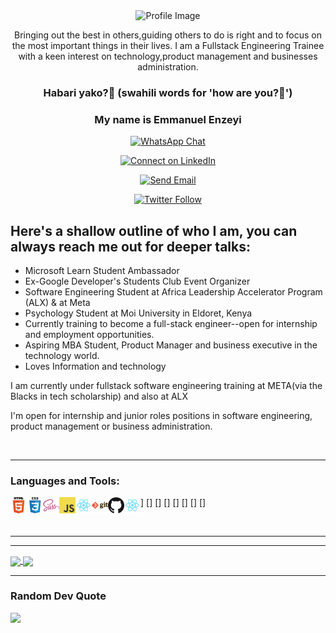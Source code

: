 <div align="center">
  <img height="150" src="https://camo.githubusercontent.com/62da68eb62b1e5f175f7d1f0191dd89a653d7908feb22d37d4a0ab07365d6791/68747470733a2f2f6d656469612e67697068792e636f6d2f6d656469612f4d3967624264396e6244724f5475314d71782f67697068792e676966" alt="Profile Image" />
  <p>Bringing out the best in others,guiding others to do is right and to focus on the most important things in their lives. I am a Fullstack Engineering Trainee with a keen interest on technology,product management and businesses administration.</p>
</div>


 
<div align="center">

### Habari yako?👋 (swahili words for 'how are you?👋') 
### My name is Emmanuel Enzeyi

[![WhatsApp Chat](https://img.shields.io/badge/Chat-on%20WhatsApp-brightgreen?logo=whatsapp&style=for-the-badge)](https://wa.me/254758800070) 

[![Connect on LinkedIn](https://img.shields.io/badge/Connect-on%20LinkedIn-blue?logo=linkedin&style=for-the-badge)](https://www.linkedin.com/in/emmanuel-manu-enzeyi-139175279/)

[![Send Email](https://img.shields.io/badge/Send%20Email-on%20Gmail-red?logo=gmail&style=for-the-badge)](mailto:emmanuelsiemaenzeyi@gmail.com)

[![Twitter Follow](https://img.shields.io/twitter/follow/EmmanuelEnzeyi?color=%231DA1F2&logo=Twitter&style=for-the-badge)](https://twitter.com/intent/follow?original_referer=https%3A%2F%2Fgithub.com%2FEmmanuelEnzeyi&screen_name=EmmanuelEnzeyi)

</div>


## Here's a shallow outline of who I am, you can always reach me out for deeper talks:

- Microsoft Learn Student Ambassador
- Ex-Google Developer's Students Club Event Organizer
- Software Engineering Student at Africa Leadership Accelerator Program (ALX) & at Meta
- Psychology Student at Moi University in Eldoret, Kenya
- Currently training to become a full-stack engineer--open for internship and employment opportunities.
- Aspiring MBA Student, Product Manager and business executive in the technology world.
- Loves Information and technology

I am currently under fullstack software engineering training at META(via the Blacks in tech scholarship) and also at ALX

I'm open for internship and junior roles positions in software engineering, product management or business administration.


<br />

---

### Languages and Tools:

<img align="left" alt="HTML5" width="26px" src="https://raw.githubusercontent.com/github/explore/80688e429a7d4ef2fca1e82350fe8e3517d3494d/topics/html/html.png" />]
[<img align="left" alt="CSS3" width="26px" src="https://raw.githubusercontent.com/github/explore/80688e429a7d4ef2fca1e82350fe8e3517d3494d/topics/css/css.png" />]
[<img align="left" alt="JavaScript" width="26px" src="https://raw.githubusercontent.com/github/explore/80688e429a7d4ef2fca1e82350fe8e3517d3494d/topics/sass/sass.png" />]
[<img align="left" alt="Bootstrap" width="26px" src="https://raw.githubusercontent.com/github/explore/80688e429a7d4ef2fca1e82350fe8e3517d3494d/topics/javascript/javascript.png" />]
[<img align="left" alt="Wordpress" width="26px" src="https://raw.githubusercontent.com/github/explore/80688e429a7d4ef2fca1e82350fe8e3517d3494d/topics/react/react.png" />]
[<img align="left" alt="Git" width="26px" src="https://raw.githubusercontent.com/github/explore/80688e429a7d4ef2fca1e82350fe8e3517d3494d/topics/git/git.png" />]
[<img align="left" alt="GitHub" width="26px" src="https://raw.githubusercontent.com/github/explore/78df643247d429f6cc873026c0622819ad797942/topics/github/github.png" />]
[<img align="left" alt="Terminal" width="26px" src="https://raw.githubusercontent.com/github/explore/80688e429a7d4ef2fca1e82350fe8e3517d3494d/topics/react-native/react-native.png" />]


<br />

---

---

<a href="https://github.com/enzeyi/github-readme-stats">
  <img align="center" src="https://github-readme-stats.vercel.app/api?username=enzeyi&count_private=true&show_icons=true&theme=gruvbox" />
</a>
<a href="https://github.com/enzeyi/github-readme-stats">
  <img align="center" src="https://github-readme-stats.vercel.app/api/top-langs/?username=enzeyi&layout=compact" />
</a>

---

### Random Dev Quote
![](https://quotes-github-readme.vercel.app/api?type=horizontal&theme=tokyonight)

